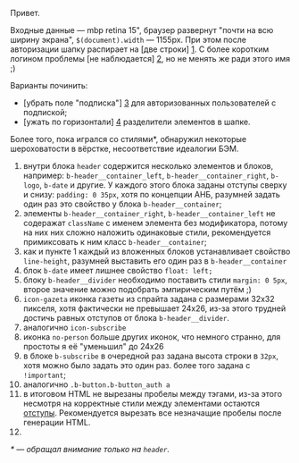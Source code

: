 Привет.

Входные данные — mbp retina 15", браузер развернут "почти на всю ширину экрана", `$(document).width` — 1155px. При этом после авторизации шапку распирает на [две строки] [1]. С более коротким логином проблемы [не наблюдается] [2], но не менять же ради этого имя ;)

Варианты починить:
* [убрать поле "подписка"] [3] для авторизованных пользователей с подпиской;
* [ужать по горизонтали] [4] разделители элементов в шапке.


Более того, пока игрался со стилями*, обнаружил некоторые шероховатости в вёрстке, несоответствие идеалогии БЭМ.

1. внутри блока `header` содержится несколько элементов и блоков, например: `b-header__container_left`, `b-header__container_right`, `b-logo`, `b-date` и другие. У каждого этого блока заданы отступы сверху и снизу: `padding: 0 35px`, хотя по концепции АНБ, разумней задать один раз это свойство у блока `b-header__container`;
1. элементы `b-header__container_right`, `b-header__container_left` не содеражат `className` с именем элемента без модификатора, потому на них них сложно наложить одинаковые стили, рекомендуется примиксовать к ним класс `b-header__container`;
1. как и пункте 1 каждый из вложенных блоков устанавливает свойство `line-height`, разумней выставить его один раз в `b-header__container`
1. блок `b-date` имеет лишнее свойство `float: left;`
1. блоку `b-header__divider` необходимо поставить стили `margin: 0 5px`, второе значение можно подобрать эмпирическим путём ;)
1. `icon-gazeta` иконка газеты из спрайта задана с размерами 32x32 пикселя, хотя фактически не превышает 24x26, из-за этого трудней достичь равных отступов от блока `b-header__divider`.
1. аналогично `icon-subscribe`
1. иконка `no-person` больше других иконок, что немного странно, для простоты я её "уменьшил" до 24x26
1. в блоке `b-subscribe` в очередной раз задана высота строки в `32px`, хотя можно было задать это один раз. более того задана с `!important`;
1. аналогично `.b-button.b-button_auth a`
1. в итоговом HTML не вырезаны пробелы между тэгами, из-за этого несмотря на корректные стили между элементами остаются [отступы](5). Рекомендуется вырезать все незначащие пробелы после генерации HTML.
1.

_\* — обращал внимание только на `header`._

[1]: https://yadi.sk/i/U7DSOaYrex6Wa
[2]: https://yadi.sk/i/eieIR1xJex6Xd
[3]: https://yadi.sk/i/hv5YxfLWex6cT
[4]: https://yadi.sk/i/Ft2bdqTqex7tJ
[5]: https://yadi.sk/i/Ur7rXf7Iex9uV
